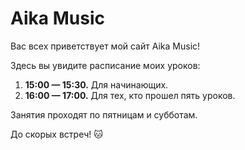 # Aika Music

Вас всех приветствует мой сайт Aika Music!

Здесь вы увидите расписание моих уроков:

1. **15:00 — 15:30.** Для начинающих.
2. **16:00 — 17:00.** Для тех, кто прошел пять уроков.

Занятия проходят по пятницам и субботам.

До скорых встреч! 🐱
